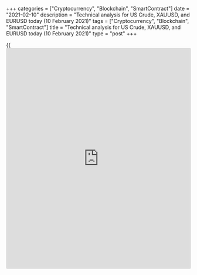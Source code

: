 +++
categories = ["Cryptocurrency", "Blockchain", "SmartContract"]
date = "2021-02-10"
description = "Technical analysis for US Crude, XAUUSD, and EURUSD today (10 February 2021)"
tags = ["Cryptocurrency", "Blockchain", "SmartContract"]
title = "Technical analysis for US Crude, XAUUSD, and EURUSD today (10 February 2021)"
type = "post"
+++

{{<iframe id="large-banner" src="https://www.bounty.group/#slide=21.0" width="100%" height="600" scrolling="no" style="border: 0px solid rgb(216, 221, 230); border-radius: 3px;">}}

2021-02-10

2021-02-10

Short-term forecast for oil, gold, and EURUSD for 10.02.2021Alex
Rodionov

I welcome my fellow traders! I have made a price forecast for US Crude,
XAUUSD, and EURUSD using a combination of margin zones methodology and
technical analysis. Based on the market analysis, I suggest entry
signals for intraday traders.

Euro has reached the border of the medium-term downtrend.

The article covers the following subjects:

## Oil price forecast for today: USCrude analysis

The oil price continues to rise within the medium-term uptrend. The
growth target is Target Zone 5 [59.82 - 59.31]. Expect the zone to be
reached this week. After that, it will be possible to consider trades in
the correction.

In the meantime, continue to look for purchases. The key support is
shifting to the levels [53.98 - 53.52].

The short-term oil trend is up.

Additional Zone [57.37 - 57.26] was tested yesterday. This led to a
price growth and a test of the resistance level 58.40.

Now oil is slightly correcting to yesterday's growth at the US trading
session. If the prices fall in the Additional Zone [57.37 - 57.26]
again, look for purchases according to the pattern.

The trend key support is located at the level [56.24 - 56.01].

### [USCrude][1] trading ideas for today:

  1. Buy according to the pattern in Additional Zone [57.37 - 57.26]. TakeProfit: 58.47. StopLoss: according to the pattern rules.

  2. Buy according to the pattern in Intermediary Zone [56.24 - 56.01]. TakeProfit: 58.47. StopLoss: according to the pattern rules.

* * *

## Gold price forecast for today: XAUUSD analysis

The gold price is rising. According to the methodology, the medium-term
trend is down. Enter sales according to the pattern in the [1840 - 1830]
zone or the trend border [1906 - 1895]. As a target, focus on the last
week's low.

The short-term trend is also down. Now the price is testing the trend
key resistance [1845 - 1840]. Wait for a sell pattern to form and enter
short trades with the target at the last week's low + Target Zone [1775
- 1765].

Alternative scenario: breakout of the Intermediary Zone and
consolidation above. In this case, look for purchases with the target at
the upper Target Zone [1906 - 1895], while the short-term impulse will
reverse up.

### [XAUUSD][2] trading ideas for today:

Sell according to the pattern in Intermediary Zone [1845 - 1840].
TakeProfit: 1785, Target Zone [1775 - 1765]. StopLoss: according to the
pattern rules.

* * *

## Euro/Dollar forecast for today: EURUSD analysis

Euro has reached the border of the medium-term downtrend. Observe
whether traders will hold the level and continue the price fall with the
target at the last week's low. Selling the euro requires a pattern.

Let's take a look at the chart of a shorter timeframe and at the local
trend.

The chart shows that the trend is up. Target Zone [1.2128 - 1.2112] was
reached within the trend. Further price growth will be possible if the
Target Zone is broken out. The target, in this case, will be the Gold
Zone [1.2200 - 1.2192].

Until the Target Zone is broken out, a correction can become a general
focus of attention. It is profitable to enter new trades according to
the patterns at strong supports: Additional Zone [1.2089 - 1.2085] and
Intermediary Zone [1.2049 - 1.2041]. In case of correction, the price
will fall to the supports mentioned above.

### [EURUSD][3] trading ideas for today:

  1. Buy according to the pattern in Additional Zone [1.2089 - 1.2085]. TakeProfit: 1.2128. StopLoss: according to the pattern rules.

  2. Buy according to the pattern in Intermediary Zone [1.2049 - 1.2041]. TakeProfit: 1.2128. StopLoss: according to the pattern rules.

* * *

P.S. Did you like my article? Share it in social networks: it will be
the best “thank you" :)

Ask me questions and comment below. I’ll be glad to answer your
questions and give necessary explanations.

 **Useful links:**

  * I recommend trying to trade with a reliable broker [here][4]. The system allows you to trade by yourself or copy successful traders from all across the globe.
  * Use my promo-code BLOG for getting deposit bonus 50% on LiteForex platform. Just enter this code in the appropriate field while [depositing][5] your trading account.
  * Telegram chat for traders: <t.me/liteforexengchat>. We are sharing the signals and trading experience
  * Telegram channel with high-quality analytics, Forex reviews, training articles, and other useful things for traders <t.me/liteforex>

## Price chart of EURUSD in real time mode

The content of this article reflects the author’s opinion and does not
necessarily reflect the official position of LiteForex. The material
published on this page is provided for informational purposes only and
should not be considered as the provision of investment advice for the
purposes of Directive 2004/39/EC.

Rate this article:

{{value}}

( {{count}} {{title}} )

   1. my.liteforex.com/trading?type=oil
   2. my.liteforex.com/trading/chart?symbol=XAUUSD&returnUrl=true
   3. my.liteforex.com/trading/chart?symbol=EURUSD&returnUrl=true
   4. my.liteforex.com/?category=analysts-opinions&slug=short-term-forecast-for-oil-gold-and-eurusd-for-10022021&openPopup=%2Fregistration%2Fpopup&utm_source=blog&utm_medium=article&utm_campaign=bonus
   5. my.liteforex.com/deposit/?category=analysts-opinions&slug=short-term-forecast-for-oil-gold-and-eurusd-for-10022021&promo_code=BLOG&utm_source=blog&utm_medium=article&utm_campaign=bonus
